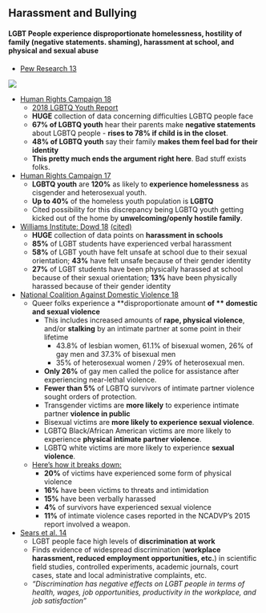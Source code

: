 ## Harassment and Bullying

#### LGBT People experience disproportionate homelessness, hostility of family (negative statements. shaming), harassment at school, and physical and sexual abuse

*   [Pew Research 13](https://www.pewsocialtrends.org/2013/06/13/a-survey-of-lgbt-americans/)

![](https://github.com/NB419/source-library/blob/master/images/harassment%20and%20bullying.jpg?raw=true)

*   [Human Rights Campaign 18](https://assets2.hrc.org/files/assets/resources/2018-YouthReport-NoVid.pdf?_ga=2.134619825.1102244158.1526302453-846000759.1523970534)
    *   <span style="text-decoration:underline;">2018 LGBTQ Youth Report</span>
    *   **HUGE** collection of data concerning difficulties LGBTQ people face
    *   **67% of LGBTQ youth** hear their parents make **negative statements** about LGBTQ people - **rises to 78% if child is in the closet**.
    *   **48% of LGBTQ youth** say their family **makes them feel bad for their identity**
    *   **This pretty much ends the argument right here**. Bad stuff exists folks.
*   [Human Rights Campaign 17](https://www.hrc.org/blog/new-report-on-youth-homeless-affirms-that-lgbtq-youth-disproportionately-ex)
    *   **LGBTQ youth** are **120%** as likely to **experience homelessness** as cisgender and heterosexual youth.
    *   **Up to 40%** of the homeless youth population is **LGBTQ**
    *   Cited possibility for this discrepancy being LGBTQ youth getting kicked out of the home by **unwelcoming/openly hostile family**.
*   [Williams Institute: Dowd 18](https://williamsinstitute.law.ucla.edu/press/lgbt-youth-bullying-press-release/) [(cited)](https://www.glsen.org/sites/default/files/2015%20National%20GLSEN%202015%20National%20School%20Climate%20Survey%20%28NSCS%29%20-%20Full%20Report_0.pdf)
    *   **HUGE** collection of data points on **harassment in schools**
    *   **85%** of LGBT students have experienced verbal harassment
    *   **58%** of LGBT youth have felt unsafe at school due to their sexual orientation; **43%** have felt unsafe because of their gender identity
    *   **27%** of LGBT students have been physically harassed at school because of their sexual orientation; **13%** have been physically harassed because of their gender identity
*   [National Coalition Against Domestic Violence 18](https://ncadv.org/blog/posts/domestic-violence-and-the-lgbtq-community)
    *   Queer folks experience a **disproportionate amount **of ** domestic and sexual violence**
        *  This includes increased amounts of **rape, physical violence**, and/or **stalking** by an intimate partner at some point in their lifetime
            *   43.8% of lesbian women,  61.1% of bisexual women, 26% of gay men and 37.3% of bisexual men
            *   35% of heterosexual women /  29% of heterosexual men.
        *   **Only 26%** of gay men called the police for assistance after experiencing near-lethal violence.
        *   **Fewer than 5%** of LGBTQ survivors of intimate partner violence sought orders of protection.
        *   Transgender victims are **more likely** to experience intimate partner **violence in public**
        *   Bisexual victims are **more likely to experience sexual violence**.
        *   LGBTQ Black/African American victims are more likely to experience **physical intimate partner violence**.
        *   LGBTQ white victims are more likely to experience **sexual violence**.
    *   <span style="text-decoration:underline;">Here’s how it breaks down:</span>
        *   **20%** of victims have experienced some form of physical violence
        *   **16%** have been victims to threats and intimidation
        *   **15%** have been verbally harassed
        *   **4%** of survivors have experienced sexual violence
        *   **11%** of intimate violence cases reported in the NCADVP’s 2015 report involved a weapon.
*   [Sears et al. 14](https://escholarship.org/uc/item/9qs0n354)
    *   LGBT people face high levels of **discrimination at work**
    *   Finds evidence of widespread discrimination (**workplace harassment, reduced employment opportunities, etc.**) in scientific field studies, controlled experiments, academic journals, court cases, state and local administrative complaints, etc.
    *   _“Discrimination has negative effects on LGBT people in terms of health, wages, job opportunities, productivity in the workplace, and job satisfaction”_
